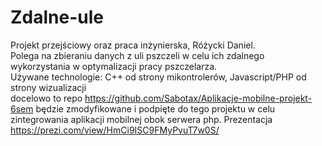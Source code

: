 # Zdalne-ule
Projekt przejściowy oraz praca inżynierska, Różycki Daniel.  
Polega na zbieraniu danych z uli pszczeli w celu ich zdalnego wykorzystania w optymalizacji pracy pszczelarza.  
Używane technologie: C++ od strony mikontrolerów, Javascript/PHP od strony wizualizacji  
docelowo to repo https://github.com/Sabotax/Aplikacje-mobilne-projekt-6sem będzie zmodyfikowane i podpięte do tego projektu w celu zintegrowania aplikacji mobilnej obok serwera php.
Prezentacja  
https://prezi.com/view/HmCi9ISC9FMyPvuT7w0S/ 
